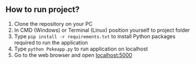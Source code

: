## How to run project?

1. Clone the repository on your PC
2. In CMD (Windows) or Terminal (Linux) position yourself to project folder
3. Type `pip install -r requirements.txt` to install Python packages required to run the application
4. Type `python Pokeapp.py` to run application on localhost
5. Go to the web browser and open [localhost:5000](http://localhost:5000/)

